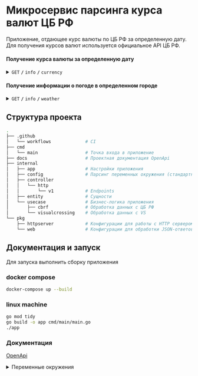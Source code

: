 # Микросервис парсинга курса валют ЦБ РФ

Приложение, отдающее курс валюты по ЦБ РФ за определенную дату. Для получения курсов валют используется официальное API ЦБ РФ.

#### Получение курса валюты за определенную дату

<details>
 <summary><code>GET</code> <code><b>/</b></code> <code>info</code> <code><b>/</b></code> <code>currency</code></summary>

##### Parameters

> | name     | type     | data type | example    | description                 |
> |----------|----------|-----------|------------|-----------------------------|
> | currency | required | string    | `USD`        | Валюта в стандарте ISO 4217 |
> | date     | optional | string    | `2016-01-06` | Дата в формате YYYY-MM-DD   |

##### Example output

```json 
{
    "data": {
      "USD": 33.4013
    },
    "service": "currency"
}
```

</details>

#### Получение информации о погоде в определенном городе

<details>
 <summary><code>GET</code> <code><b>/</b></code> <code>info</code> <code><b>/</b></code> <code>weather</code></summary>

##### Parameters

> | name | type     | data type | example         | description                         |
> |------|----------|-----------|-----------------|-------------------------------------|
> | city | required | string    | `SaintPetersburg` | Страна, город, адрес или координаты |
> | from | optional | string    | `2024-03-20`      | Дата в формате YYYY-MM-DD           |
> | to   | optional | string    | `2024-03-26`      | Дата в формате YYYY-MM-DD           |

##### Example output

```json 
{
  "data": {
    "city": "SaintPetersburg",
    "from": "2024-03-25",
    "to": "2024-03-26",
    "temperature_c": {
      "average": 2.35,
      "median": 2.35,
      "min": -1,
      "max": 8
    },
    "humidity": {
      "average": 86.5,
      "median": 86.5,
      "min": 85.6,
      "max": 87.4
    },
    "pressure_mb": {
      "average": 1004.8,
      "median": 1004.8,
      "min": 1000.7,
      "max": 1008.9
    }
  },
  "service": "weather"
}
```

</details>


## Структура проекта

```bash
.
├── .github         
│   └── workflows             # CI
├── cmd
│   └── main                  # Точка входа в приложение
├── docs                      # Проектная документация OpenApi
├── internal
│   ├── app                   # Настройки приложения
│   ├── config                # Парсинг переменных окружения (стандартный порт)
│   ├── controller
│   │   └── http
│   │       └── v1            # Endpoints 
│   ├── entity                # Сущности
│   └── usecase               # Бизнес-логика приложения
│       ├── cbrf              # Обработка данных с ЦБ РФ
│       └── visualcrossing    # Обработка данных с VS
└── pkg
    ├── httpserver            # Конфигурации для работы с HTTP сервером
    └── web                   # Конфигурации для обработки JSON-ответов
```

## Документация и запуск

Для запуска выполнить сборку приложения

### docker compose

```bash
docker-compose up --build
```
### linux machine

```bash
go mod tidy
go build -o app cmd/main/main.go 
./app
```

### Документация
[OpenApi](https://malinkamedok.github.io/devops_course_app/)

<details>
 <summary>Переменные окружения</summary>

##### Parameters

> | name    | type     | example                     | description                             |
> |---------|----------|-----------------------------|-----------------------------------------|
> | PORT    | optional | `8000`                      | Порт приложения. default = 8000         |
> | API_KEY | required | `AAAAAAAAAAAAAAA123BBBBBBB` | API ключ для сервиса visualcrossing     |

</details>



